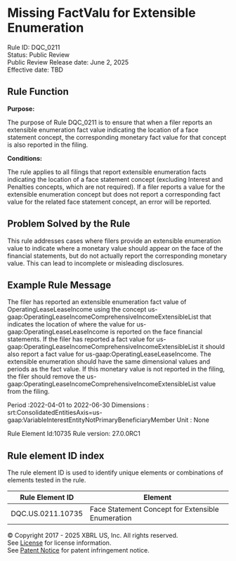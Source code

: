 # Missing FactValu for Extensible Enumeration
Rule ID: DQC_0211  
Status: Public Review  
Public Review Release date: June 2, 2025  
Effective date: TBD

## Rule Function

**Purpose:**

The purpose of Rule DQC_0211 is to ensure that when a filer reports an extensible enumeration fact value indicating the location of a face statement concept, the corresponding monetary fact value for that concept is also reported in the filing.

**Conditions:**

The rule applies to all filings that report extensible enumeration facts indicating the location of a face statement concept (excluding Interest and Penalties concepts, which are not required). If a filer reports a value for the extensible enumeration concept but does not report a corresponding fact value for the related face statement concept, an error will be reported.

## Problem Solved by the Rule

This rule addresses cases where filers provide an extensible enumeration value to indicate where a monetary value should appear on the face of the financial statements, but do not actually report the corresponding monetary value. This can lead to incomplete or misleading disclosures.

## Example Rule Message

The filer has reported an extensible enumeration fact value of OperatingLeaseLeaseIncome using the concept us-gaap:OperatingLeaseIncomeComprehensiveIncomeExtensibleList that indicates the location of where the value for us-gaap:OperatingLeaseLeaseIncome is reported on the face financial statements. If the filer has reported  a fact value for us-gaap:OperatingLeaseIncomeComprehensiveIncomeExtensibleList it should also report a fact value for us-gaap:OperatingLeaseLeaseIncome. The extensible enumeration should have the same dimensional values and periods as the fact value. If this monetary value is not reported in the filing, the filer should remove the us-gaap:OperatingLeaseIncomeComprehensiveIncomeExtensibleList value from the filing.

Period :2022-04-01 to 2022-06-30
Dimensions : srt:ConsolidatedEntitiesAxis=us-gaap:VariableInterestEntityNotPrimaryBeneficiaryMember
Unit : None

Rule Element Id:10735
Rule version: 27.0.0RC1 

## Rule element ID index  
The rule element ID is used to identify unique elements or combinations of elements tested in the rule.

|Rule Element ID|Element|
|--- |--- |
| DQC.US.0211.10735 | Face Statement Concept for Extensible Enumeration |

© Copyright 2017 - 2025 XBRL US, Inc. All rights reserved.  
See [License](https://xbrl.us/dqc-license) for license information.  
See [Patent Notice](https://xbrl.us/dqc-patent) for patent infringement notice.
